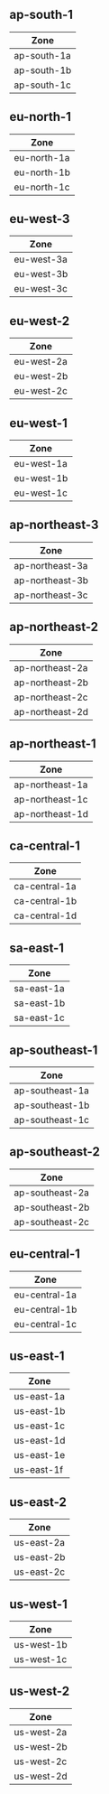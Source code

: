ap-south-1
-------------------------
|          Zone           |
|-------------------------|
|  ap-south-1a            |
|  ap-south-1b            |
|  ap-south-1c            |


eu-north-1
-------------------------
|          Zone           |
|-------------------------|
|  eu-north-1a            |
|  eu-north-1b            |
|  eu-north-1c            |


eu-west-3
-------------------------
|          Zone           |
|-------------------------|
|  eu-west-3a             |
|  eu-west-3b             |
|  eu-west-3c             |


eu-west-2
-------------------------
|          Zone           |
|-------------------------|
|  eu-west-2a             |
|  eu-west-2b             |
|  eu-west-2c             |


eu-west-1
-------------------------
|          Zone           |
|-------------------------|
|  eu-west-1a             |
|  eu-west-1b             |
|  eu-west-1c             |


ap-northeast-3
-------------------------
|          Zone           |
|-------------------------|
|  ap-northeast-3a        |
|  ap-northeast-3b        |
|  ap-northeast-3c        |


ap-northeast-2
-------------------------
|          Zone           |
|-------------------------|
|  ap-northeast-2a        |
|  ap-northeast-2b        |
|  ap-northeast-2c        |
|  ap-northeast-2d        |


ap-northeast-1
-------------------------
|          Zone           |
|-------------------------|
|  ap-northeast-1a        |
|  ap-northeast-1c        |
|  ap-northeast-1d        |


ca-central-1
-------------------------
|          Zone           |
|-------------------------|
|  ca-central-1a          |
|  ca-central-1b          |
|  ca-central-1d          |


sa-east-1
-------------------------
|          Zone           |
|-------------------------|
|  sa-east-1a             |
|  sa-east-1b             |
|  sa-east-1c             |


ap-southeast-1
-------------------------
|          Zone           |
|-------------------------|
|  ap-southeast-1a        |
|  ap-southeast-1b        |
|  ap-southeast-1c        |


ap-southeast-2
-------------------------
|          Zone           |
|-------------------------|
|  ap-southeast-2a        |
|  ap-southeast-2b        |
|  ap-southeast-2c        |


eu-central-1
-------------------------
|          Zone           |
|-------------------------|
|  eu-central-1a          |
|  eu-central-1b          |
|  eu-central-1c          |


us-east-1
-------------------------
|          Zone           |
|-------------------------|
|  us-east-1a             |
|  us-east-1b             |
|  us-east-1c             |
|  us-east-1d             |
|  us-east-1e             |
|  us-east-1f             |


us-east-2
-------------------------
|          Zone           |
|-------------------------|
|  us-east-2a             |
|  us-east-2b             |
|  us-east-2c             |


us-west-1
-------------------------
|          Zone           |
|-------------------------|
|  us-west-1b             |
|  us-west-1c             |


us-west-2
-------------------------
|          Zone           |
|-------------------------|
|  us-west-2a             |
|  us-west-2b             |
|  us-west-2c             |
|  us-west-2d             |


